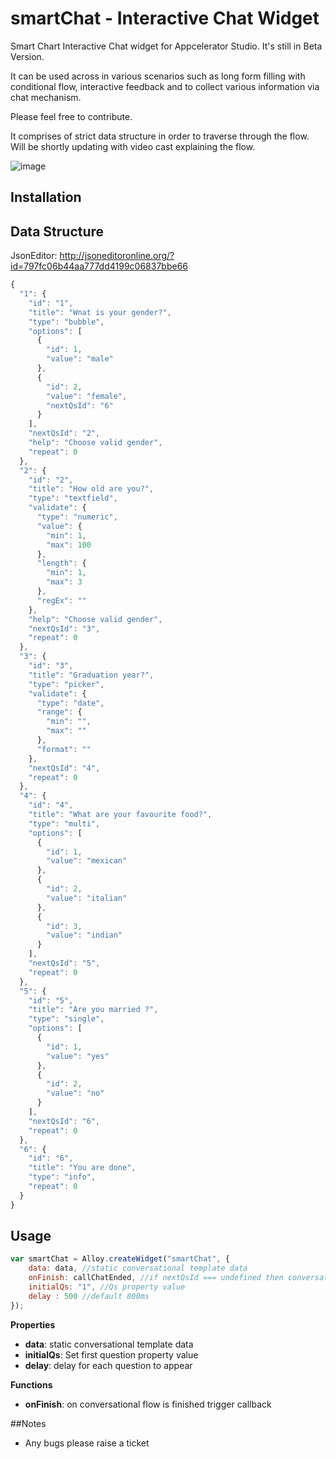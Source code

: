 # smartChat - Interactive Chat Widget
Smart Chart Interactive Chat widget for Appcelerator Studio. It's still in Beta Version.

It can be used across in various scenarios such as long form filling with conditional flow, interactive feedback and to collect various information via chat mechanism.  

Please feel free to contribute.

It comprises of strict data structure in order to traverse through the flow. Will be shortly updating with video cast explaining the flow.

![image](http://oi57.tinypic.com/24fzkhf.jpg?raw=true)

## Installation

## Data Structure 
JsonEditor: http://jsoneditoronline.org/?id=797fc06b44aa777dd4199c06837bbe66
```javascript
{
  "1": {
    "id": "1",
    "title": "Wnat is your gender?",
    "type": "bubble",
    "options": [
      {
        "id": 1,
        "value": "male"
      },
      {
        "id": 2,
        "value": "female",
        "nextQsId": "6"
      }
    ],
    "nextQsId": "2",
    "help": "Choose valid gender",
    "repeat": 0
  },
  "2": {
    "id": "2",
    "title": "How old are you?",
    "type": "textfield",
    "validate": {
      "type": "numeric",
      "value": {
        "min": 1,
        "max": 100
      },
      "length": {
        "min": 1,
        "max": 3
      },
      "regEx": ""
    },
    "help": "Choose valid gender",
    "nextQsId": "3",
    "repeat": 0
  },
  "3": {
    "id": "3",
    "title": "Graduation year?",
    "type": "picker",
    "validate": {
      "type": "date",
      "range": {
        "min": "",
        "max": ""
      },
      "format": ""
    },
    "nextQsId": "4",
    "repeat": 0
  },
  "4": {
    "id": "4",
    "title": "What are your favourite food?",
    "type": "multi",
    "options": [
      {
        "id": 1,
        "value": "mexican"
      },
      {
        "id": 2,
        "value": "italian"
      },
      {
        "id": 3,
        "value": "indian"
      }
    ],
    "nextQsId": "5",
    "repeat": 0
  },
  "5": {
    "id": "5",
    "title": "Are you married ?",
    "type": "single",
    "options": [
      {
        "id": 1,
        "value": "yes"
      },
      {
        "id": 2,
        "value": "no"
      }
    ],
    "nextQsId": "6",
    "repeat": 0
  },
  "6": {
    "id": "6",
    "title": "You are done",
    "type": "info",
    "repeat": 0
  }
}
```

## Usage
```javascript
var smartChat = Alloy.createWidget("smartChat", {
	data: data, //static conversational template data
	onFinish: callChatEnded, //if nextQsId === undefined then conversation is completed
	initialQs: "1", //Qs property value
	delay : 500 //default 800ms
});
```
**Properties**
* **data**: static conversational template data
* **initialQs**: Set first question property value
* **delay**: delay for each question to appear 

**Functions**
* **onFinish**: on conversational flow is finished trigger callback

##Notes
* Any bugs please raise a ticket